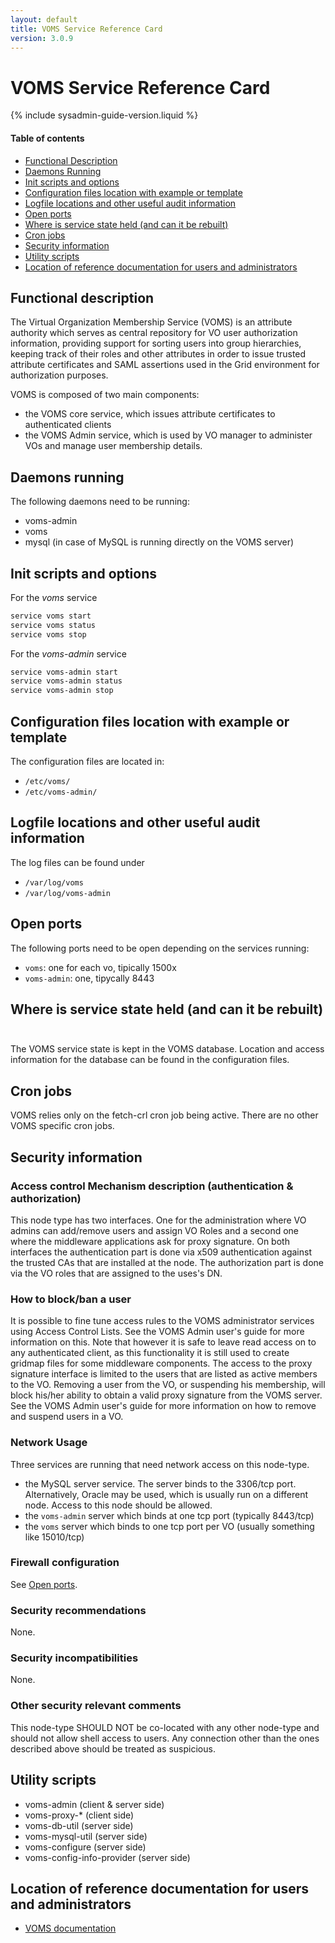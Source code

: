 ```yaml
---
layout: default
title: VOMS Service Reference Card
version: 3.0.9
---
```


# VOMS Service Reference Card

{% include sysadmin-guide-version.liquid %}

#### Table of contents
* [Functional Description](#funcdesc)
* [Daemons Running](#daemons)
* [Init scripts and options](#scripts)
* [Configuration files location with example or template](#conffiles)
* [Logfile locations and other useful audit information](#logfiles)
* [Open ports](#ports)
* [Where is service state held (and can it be rebuilt)](#state)
* [Cron jobs](#crons)
* [Security information](#security)
* [Utility scripts](#utility)
* [Location of reference documentation for users and administrators](#docs)


## Functional description <a name="funcdesc">&nbsp;</a>

The Virtual Organization Membership Service (VOMS) is an attribute authority which serves as central repository for VO user authorization information, providing support for sorting users into group hierarchies, keeping track of their roles and other attributes in order to issue trusted attribute certificates and SAML assertions used in the Grid environment for authorization purposes.

VOMS is composed of two main components:

* the VOMS core service, which issues attribute certificates to authenticated clients 
* the VOMS Admin service, which is used by VO manager to administer VOs and manage user membership details.

## Daemons running <a name="daemons">&nbsp;</a>

The following daemons need to be running:

* voms-admin
* voms
* mysql (in case of MySQL is running directly on the VOMS server)

## Init scripts and options <a name="scripts">&nbsp;</a>

For the _voms_ service

```bash
service voms start
service voms status
service voms stop
```

For the _voms-admin_ service

```bash
service voms-admin start
service voms-admin status
service voms-admin stop
```

## Configuration files location with example or template <a name="conffiles">&nbsp;</a>

The configuration files are located in:

* `/etc/voms/`
* `/etc/voms-admin/`

## Logfile locations and other useful audit information <a name="logfiles">&nbsp;</a>

The log files can be found under 

* `/var/log/voms`
* `/var/log/voms-admin`

## Open ports <a name="ports">&nbsp;</a>

The following ports need to be open depending on the services running:

* `voms`: one for each vo, tipically 1500x
* `voms-admin`: one, tipycally 8443

## Where is service state held (and can it be rebuilt) <a name="state">&nbsp;</a>

The VOMS service state is kept in the VOMS database. Location and access information for the database can be found in the configuration files.

## Cron jobs <a name="crons">&nbsp;</a>

VOMS relies only on the fetch-crl cron job being active. There are no other VOMS specific cron jobs.

## Security information <a name="security">&nbsp;</a>

### Access control Mechanism description (authentication & authorization)

This node type has two interfaces. One for the administration where VO admins can add/remove users and assign VO Roles and a second one where the middleware applications ask for proxy signature. On both interfaces the authentication part is done via x509 authentication against the trusted CAs that are installed at the node. The authorization part is done via the VO roles that are assigned to the uses's DN.

### How to block/ban a user

It is possible to fine tune access rules to the VOMS administrator services using Access Control Lists. See the VOMS Admin user's guide for more information on this. Note that however it is safe to leave read access on to any authenticated client, as this functionality it is still used to create gridmap files for some middleware components. The access to the proxy signature interface is limited to the users that are listed as active members to the VO. Removing a user from the VO, or suspending his membership, will block his/her ability to obtain a valid proxy signature from the VOMS server. See the VOMS Admin user's guide for more information on how to remove and suspend users in a VO.

### Network Usage

Three services are running that need network access on this node-type.

* the MySQL server service. The server binds to the 3306/tcp port. Alternatively, Oracle may be used, which is usually run on a different node. Access to this node should be allowed.
* the `voms-admin` server which binds at one tcp port (typically 8443/tcp)  
* the `voms` server which binds to one tcp port per VO (usually something like 15010/tcp)

### Firewall configuration

See [Open ports](#ports).

### Security recommendations

None.

###  Security incompatibilities

None.

### Other security relevant comments

This node-type SHOULD NOT be co-located with any other node-type and should not allow shell access to users. Any connection other than the ones described above should be treated as suspicious.


## Utility scripts <a name="utility">&nbsp;</a>

* voms-admin (client & server side)
* voms-proxy-* (client side)
* voms-db-util (server side)
* voms-mysql-util (server side)
* voms-configure (server side)
* voms-config-info-provider (server side)

## Location of reference documentation for users and administrators <a name="docs">&nbsp;</a>

* [VOMS documentation]({{site.baseurl}}/documentation.html)
